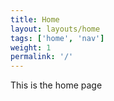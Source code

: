 ```yaml
---
title: Home
layout: layouts/home
tags: ['home', 'nav']
weight: 1
permalink: '/'
---
```


This is the home page

